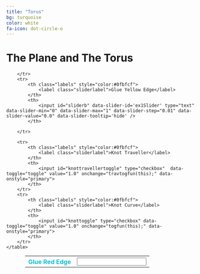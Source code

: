 ```yaml
---
title: "Torus"
bg: turquoise
color: white
fa-icon: dot-circle-o
---
```


<script src="https://ajax.googleapis.com/ajax/libs/jquery/1.12.4/jquery.min.js"></script>

<link href="https://gitcdn.github.io/bootstrap-toggle/2.2.2/css/bootstrap-toggle.min.css" rel="stylesheet">
<script src="https://gitcdn.github.io/bootstrap-toggle/2.2.2/js/bootstrap-toggle.min.js"></script>


    
# The Plane and The Torus

<!--
<aside style="width:100%;">
<div class="icontain"><iframe src="/TorusKnotFibration/visuals/toruswithtraveller.html"  frameborder="0" scrolling="no" ></iframe></div>
</aside>
-->

<table class="panel" style="margin-left: auto;
margin-right: auto; width:80%">
        <tr>
            <th class="labels" style="color:#0fbfcf">
                <label class="sliderlabel">Glue Red Edge</label>
            </th>
            <th>
                <input id="slidera" data-slider-id='ex1Slider' type="text" data-slider-min="0" data-slider-max="1" data-slider-step="0.01" data-slider-value="0.0" data-slider-tooltip='hide' />
            </th>

        </tr>
        <tr>
            <th class="labels" style="color:#0fbfcf">
                <label class="sliderlabel">Glue Yellow Edge</label>
            </th>
            <th>
                <input id="sliderb" data-slider-id='ex1Slider' type="text" data-slider-min="0" data-slider-max="1" data-slider-step="0.01" data-slider-value="0.0" data-slider-tooltip='hide' />
            </th>

        </tr>

        <tr>
            <th class="labels" style="color:#0fbfcf">
                <label class="sliderlabel">Knot Traveller</label>
            </th>
            <th>
                <input id="knottravellertoggle" type="checkbox"  data-toggle="toggle" value="1.0" onchange="travtogfun(this);" data-onstyle="primary">
            </th>
        </tr>
        <tr>
            <th class="labels" style="color:#0fbfcf">
                <label class="sliderlabel">Knot Curve</label>
            </th>
            <th>
                <input id="knottoggle" type="checkbox" data-toggle="toggle" value="1.0" onchange="togfun(this);" data-onstyle="primary">
            </th>
        </tr>
    </table>
    
    
<script>
        //Slider Script
        $('#slidera').slider({
            formatter: function(value) {
                return 'Current value: ' + value;
            }
        });

        $('#sliderb').slider({
            formatter: function(value) {
                return 'Current value: ' + value;
            }
        });

        $('#slider').on('slide', slidefunction)



        function slidefunction() {

            var sliderval = Number($('#slider').val());

            mathbox.select('surface').set('opacity', sliderval);
            console.log(typeof sliderval)
        }

        //Button SCript

        $('#knottravellertoggle').bootstrapSwitch({
            size: 'small',
            offColor: 'danger',
        });

        function travtogfun(button) {
            var butprop = $('#knottravellertoggle').prop('checked');
            var butval = $('#knottravellertoggle').val();
            if (butprop == true) {
                $('#knottravellertoggle').val(1.0);
                console.log('true!')
                mathbox.select('#knottraveller')[0].set('opacity', 1.0)
            } else {
                $('#knottravellertoggle').val();
                mathbox.select('#knottraveller')[0].set('opacity', 0.0)
            }

        }
        
         $('#knottoggle').bootstrapSwitch({
            size: 'small',
            offColor: 'danger',
        });

        function togfun(button) {
            var butprop = $('#knottoggle').prop('checked');
            var butval = $('#knottoggle').val();
            if (butprop == true) {
                $('#knottoggle').val(1.0);
                mathbox.select('#knotcurve')[0].set('opacity', 1.0)
            } else {
                $('#knottoggle').val();
                mathbox.select('#knotcurve')[0].set('opacity', 0.0)
            }

        }

    </script>